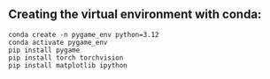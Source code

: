 ## Creating the virtual environment with conda:
```
conda create -n pygame_env python=3.12
conda activate pygame_env
pip install pygame
pip install torch torchvision
pip install matplotlib ipython
```
